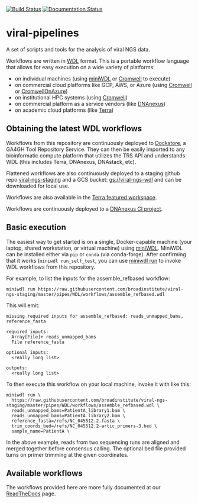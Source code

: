 [![Build Status](https://travis-ci.com/broadinstitute/viral-pipelines.svg?branch=master)](https://travis-ci.com/broadinstitute/viral-pipelines)
[![Documentation Status](https://readthedocs.org/projects/viral-pipelines/badge/?version=latest)](http://viral-pipelines.readthedocs.io/en/latest/?badge=latest)

# viral-pipelines

A set of scripts and tools for the analysis of viral NGS data.

Workflows are written in [WDL](https://github.com/openwdl/wdl) format. This is a portable workflow language that allows for easy execution on a wide variety of platforms:
 - on individual machines (using [miniWDL](https://github.com/chanzuckerberg/miniwdl) or [Cromwell](https://github.com/broadinstitute/cromwell) to execute)
 - on commercial cloud platforms like GCP, AWS, or Azure (using [Cromwell](https://github.com/broadinstitute/cromwell) or [CromwellOnAzure](https://github.com/microsoft/CromwellOnAzure))
 - on institutional HPC systems (using [Cromwell](https://github.com/broadinstitute/cromwell))
 - on commercial platform as a service vendors (like [DNAnexus](https://dnanexus.com/))
 - on academic cloud platforms (like [Terra](https://app.terra.bio/))


## Obtaining the latest WDL workflows

Workflows from this repository are continuously deployed to [Dockstore](https://dev.dockstore.net/organizations/BroadInstitute/collections/pgs), a GA4GH Tool Repository Service. They can then be easily imported to any bioinformatic compute platform that utilizes the TRS API and understands WDL (this includes Terra, DNAnexus, DNAstack, etc).

Flattened workflows are also continuously deployed to a staging github repo [viral-ngs-staging](https://github.com/broadinstitute/viral-ngs-staging/) and a GCS bucket: [gs://viral-ngs-wdl](https://console.cloud.google.com/storage/browser/viral-ngs-wdl?forceOnBucketsSortingFiltering=false&organizationId=548622027621&project=gcid-viral-seq) and can be downloaded for local use.

Workflows are also available in the [Terra featured workspace](https://app.terra.bio/#workspaces/pathogen-genomic-surveillance/COVID-19).

Workflows are continuously deployed to a [DNAnexus CI project](https://platform.dnanexus.com/projects/F8PQ6380xf5bK0Qk0YPjB17P).


## Basic execution

The easiest way to get started is on a single, Docker-capable machine (your laptop, shared workstation, or virtual machine) using [miniWDL](https://github.com/chanzuckerberg/miniwdl). MiniWDL can be installed either via `pip` or `conda` (via conda-forge). After confirming that it works (`miniwdl run_self_test`, you can use [miniwdl run](https://github.com/chanzuckerberg/miniwdl#miniwdl-run) to invoke WDL workflows from this repository.

For example, to list the inputs for the assemble_refbased workflow:

```
miniwdl run https://raw.githubusercontent.com/broadinstitute/viral-ngs-staging/master/pipes/WDL/workflows/assemble_refbased.wdl
```

This will emit:
```
missing required inputs for assemble_refbased: reads_unmapped_bams, reference_fasta

required inputs:
  Array[File]+ reads_unmapped_bams
  File reference_fasta

optional inputs:
  <really long list>

outputs:
  <really long list>
```

To then execute this workflow on your local machine, invoke it with like this:
```
miniwdl run \
  https://raw.githubusercontent.com/broadinstitute/viral-ngs-staging/master/pipes/WDL/workflows/assemble_refbased.wdl \
  reads_unmapped_bams=PatientA_library1.bam \
  reads_unmapped_bams=PatientA_library2.bam \
  reference_fasta=/refs/NC_045512.2.fasta \
  trim_coords_bed=/refs/NC_045512.2-artic_primers-3.bed \
  sample_name=PatientA \
```

In the above example, reads from two sequencing runs are aligned and merged together before consensus calling. The optional bed file provided turns on primer trimming at the given coordinates.


## Available workflows

The workflows provided here are more fully documented at our [ReadTheDocs](https://viral-pipelines.readthedocs.io/) page.
